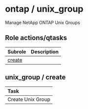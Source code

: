 # ontap / unix_group 
Manage NetApp ONTAP Unix Groups  
  






## Role actions/qtasks

| Subrole | Description |
| :------ | :---------- |
| [create](#unix_group--create) |  |




## unix_group / create


| Task |
| :--- |
| Create Unix Group  |




